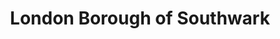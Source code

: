 ---
title: London Borough of Southwark
url: /london-borough-of-southwark/
latitude: 51.506
longitude: -0.089
---